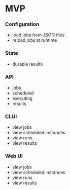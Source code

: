 # MVP

### Configuration

- load jobs from JSON files
- reload jobs at runtime


### State

- durable results


### API

- jobs
- scheduled
- executing
- results


### CLUI

- view jobs
- view scheduled instances
- view runs
- view results


### Web UI

- view jobs
- view scheduled instances
- view runs
- view results

